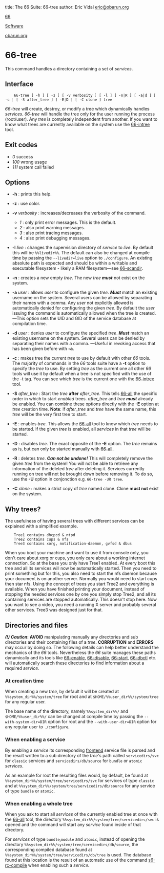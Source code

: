 title: The 66 Suite: 66-tree
author: Eric Vidal <eric@obarun.org>

[66](index.html)

[Software](https://web.obarun.org/software)

[obarun.org](https://web.obarun.org)

# 66-tree

This command handles a directory containing a set of *services*.

## Interface

```
    66-tree [ -h ] [ -z ] [ -v verbosity ] [ -l ] [ -n|R ] [ -a|d ] [ -c ] [ -S after_tree ] [ -E|D ] [ -C clone ] tree
```

*66-tree* will create, destroy, or modify a tree which dynamically handles *services*. *66-tree* will handle the tree only for the user running the process (root/user). Any *tree* is completely independent from another. If you want to know what trees are currently available on the system use the [66-intree](66-intree.html) tool.

## Exit codes

- *0* success
- *100* wrong usage
- *111* system call failed

## Options

- **-h** : prints this help.

- **-z** : use color.

- **-v** *verbosity* : increases/decreases the verbosity of the command.
    * *1* : only print error messages. This is the default.
    * *2* : also print warning messages.
    * *3* : also print tracing messages.
    * *4* : also print debugging messages.

- **-l** *live* : changes the supervision directory of *service* to *live*. By default this will be `%%livedir%%`. The default can also be changed at compile time by passing the `--livedir=live` option to `./configure`. An existing absolute path is expected and should be within a writable and executable filesystem - likely a RAM filesystem—see [66-scandir](66-scandir.html).

- **-n** : creates a new empty *tree*. The new *tree* ***must*** not exist on the system.

- **-a** *user* : allows *user* to configure the given *tree*. ***Must*** match an existing username on the system. Several users can be allowed by separating their names with a comma. Any *user* not explicitly allowed is automatically denied for configuring the given *tree*. By default the *user* issuing the command is automatically allowed when the tree is created.—This option sets the UID and GID of the service database at compilation time.

- **-d** *user* : denies *user* to configure the specified *tree*. ***Must*** match an existing username on the system. Several users can be denied by separating their names with a comma. —Useful in revoking access that has been given before with **-a**.

- **-c** : makes tree the current *tree* to use by default with other *66* tools. The majority of commands in the *66* tools suite have a **-t** option to specify the *tree* to use. By setting *tree* as the current one all other *66* tools will use it by default when a tree is not specified with the use of the -t tag. You can see which *tree* is the current one with the [66-intree](66-intree.html) tool.

- **-S** *after_tree* : Start the *tree* **after** *after_tree*. This tells [66-all](66-all.html) the specific order in which to start *enabled* trees. *after_tree* and *tree* ***must*** already be enabled. You can combine these options directly with the **-E** option at *tree* creation time. **Note**: If *after_tree* and *tree* have the same name, this *tree* will be the very first tree to start.

- **-E** : enables *tree*. This allows the [66-all](66-all.html) tool to know which *tree* needs to be started. If the given *tree* is enabled, all *services* in that *tree* will be started.

- **-D** : disables *tree*. The exact opposite of the **-E** option.  The *tree* remains as is, but can only be started manually with [66-all](66-all.html).

- **-R** : deletes *tree*. ***Can not be undone!*** This will completely remove the given *tree* from the system! You will not be able to retrieve any information of the deleted *tree* after deleting it. Services currently running on tree will not be brought down before removing it. To do so, use the **-U** option in conjonction e.g. `66-tree -UR tree`.

- **-C** *clone* : makes a strict copy of *tree* named clone. Clone **must not** exist on the system.

## Why trees?

The usefulness of having several trees with different services can be explained with a simplified example.

```
    Tree1 contains dhcpcd & ntpd
    Tree2 contains cups & nfs
    Tree3 contains xorg, notification-daemon, gvfsd & dbus
```

When you boot your machine and want to use it from console only, you don't care about xorg or cups, you only care about a working internet connection. So at the base you only have Tree1 enabled. At every boot this tree and all its services will now be automatically started. Then you need to print something but for this, you also need to start the nfs daemon because your document is on another server. Normally you would need to start cups then star nfs. Using the concept of trees you start Tree2 and everything is available. When you have finished printing your document,  instead of stopping the needed services one by one you simply stop Tree2, and all its containing services are stopped automatically. This doesn't stop here. Now you want to see a video, you need a running X server and probably several other services. Tree3 was designed just for that.

## Directories and files

***(!) Caution***: **AVOID** manipulating manually any directories and sub directories and their containing files of a *tree*. **CORRUPTION** and **ERRORS** may occur by doing so. The following details can help better understand the mechanics of the *66* tools. Nevertheless the *66* suite manages these paths dynamically and its tools like [66-enable](66-enable.html), [66-disable](66-disable.html), [66-start](66-start.html), [66-dbctl](66-dbctl.html) etc. will automatically search these directories to find information about a required *service*.

### At creation time

When creating a new *tree*, by default it will be created at `%%system_dir%%/system/tree` for root and at `$HOME/%%user_dir%%/system/tree` for any regular user.

The base name of the directory, namely `%%system_dir%%/` and `$HOME/%%user_dir%%/` can be changed at compile time by passing the `--with-system-dir=DIR` option for root and the `--with-user-dir=DIR` option for any regular user to `./configure`.

### When enabling a service

By enabling a *service* its corresponding [frontend](frontend.html) service file is parsed and the result written to a sub directory of the *tree*'s path called `servicedirs/svc` for `classic` services and `servicedirs/db/source` for `bundle` or `atomic` *services*.

As an example for root the resulting files would, by default, be found at `%%system_dir%%/system/tree/servicedirs/svc` for services of type `classic` and at `%%system_dir%%/system/tree/servicedirs/db/source` for any service of type `bundle` or `atomic`.

### When enabling a whole tree

When you ask to start all *services* of the currently enabled tree at once with the [66-all](66-all.html) tool, the directory `%%system_dir%%/system/tree/servicedirs/svc` is opened and the command will start any *service* found inside of that directory.

For *services* of type `bundle`,`module` and `atomic`, instead of opening the directory `%%system_dir%%/system/tree/servicedirs/db/source`, the corresponding compiled database found at `%%system_dir%%/system/tree/servicedirs/db/tree` is used. The database found at this location is the result of an automatic use of the command [s6-rc-compile](https://skarnet.org/software/s6-rc/s6-rc-compile.html) when enabling such a *service*.
